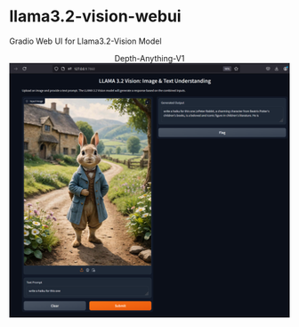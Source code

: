# llama3.2-vision-webui
Gradio Web UI for Llama3.2-Vision Model


<p align="center">
  Depth-Anything-V1
  <img src="image.png" />
</p>
